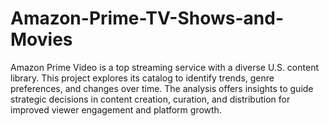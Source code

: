 # Amazon-Prime-TV-Shows-and-Movies
Amazon Prime Video is a top streaming service with a diverse U.S. content library. This project explores its catalog to identify trends, genre preferences, and changes over time. The analysis offers insights to guide strategic decisions in content creation, curation, and distribution for improved viewer engagement and platform growth.
